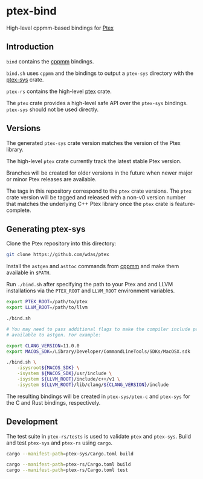 # ptex-bind

High-level cppmm-based bindings for [Ptex](https://github.com/wdas/ptex)


## Introduction

`bind` contains the [cppmm](https://github.com/vfx-rs/cppmm) bindings.

`bind.sh` uses `cppmm` and the bindings to output a `ptex-sys` directory with
the [ptex-sys](https://crates.io/crates/ptex-sys) crate.

`ptex-rs` contains the high-level [ptex](https://crates.io/crates/ptex) crate.

The `ptex` crate provides a high-level safe API over the `ptex-sys` bindings.
`ptex-sys` should not be used directly.


## Versions

The generated `ptex-sys` crate version matches the version of the Ptex library.

The high-level `ptex` crate currently track the latest stable Ptex version.

Branches will be created for older versions in the future when newer
major or minor Ptex releases are available.

The tags in this repository correspond to the `ptex` crate versions.
The `ptex` crate version will be tagged and released with a non-v0
version number that matches the underlying C++ Ptex library once the
`ptex` crate is feature-complete.


## Generating ptex-sys

Clone the Ptex repository into this directory:

```bash
git clone https://github.com/wdas/ptex
```

Install the `astgen` and `asttoc` commands from
[cppmm](https://github.com/vfx-rs/cppmm) and make them available in `$PATH`.

Run `./bind.sh` after specifying the path to your Ptex and and LLVM
installations via the `PTEX_ROOT` and `LLVM_ROOT` environment variables.

```bash
export PTEX_ROOT=/path/to/ptex
export LLVM_ROOT=/path/to/llvm

./bind.sh

# You may need to pass additional flags to make the compiler include paths
# available to astgen. For example:

export CLANG_VERSION=11.0.0
export MACOS_SDK=/Library/Developer/CommandLineTools/SDKs/MacOSX.sdk

./bind.sh \
    -isysroot${MACOS_SDK} \
    -isystem ${MACOS_SDK}/usr/include \
    -isystem ${LLVM_ROOT}/include/c++/v1 \
    -isystem ${LLVM_ROOT}/lib/clang/${CLANG_VERSION}/include
```

The resulting bindings will be created in `ptex-sys/ptex-c` and `ptex-sys`
for the C and Rust bindings, respectively.


## Development

The test suite in `ptex-rs/tests` is used to validate `ptex` and `ptex-sys`.
Build and test `ptex-sys` and `ptex-rs` using `cargo`.

```bash
cargo --manifest-path=ptex-sys/Cargo.toml build

cargo --manifest-path=ptex-rs/Cargo.toml build
cargo --manifest-path=ptex-rs/Cargo.toml test
```

